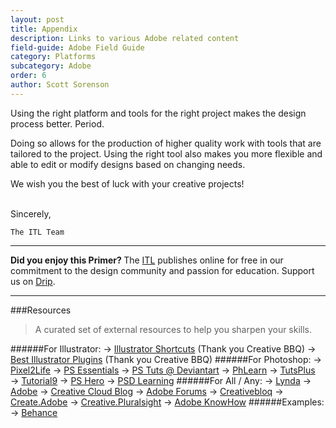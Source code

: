 ```yaml
---
layout: post
title: Appendix
description: Links to various Adobe related content
field-guide: Adobe Field Guide
category: Platforms
subcategory: Adobe
order: 6
author: Scott Sorenson
---
```



Using the right platform and tools for the right project makes the design process better. Period.

Doing so allows for the production of higher quality work with tools that are tailored to the project. Using the right tool also makes you more flexible and able to edit or modify designs based on changing needs.


We wish you the best of luck with your creative projects!
<br></br>

Sincerely,


```
The ITL Team
```
---
<div class="alert alert-success"><strong>Did you enjoy this Primer?
</strong> The <a href="http://www.pratt.edu"><span class="label label-default">ITL</span></a> publishes online for free in our commitment to the design community and passion for education. Support us on <a href="http://www.drip.com"><span class="label label-info">Drip</span></a>.</div>

---

###Resources
> A curated set of external resources to help you sharpen your skills.

######For Illustrator:
→ [Illustrator Shortcuts](http://www.creativebloq.com/illustrator/shortcuts-5132938) (Thank you Creative BBQ)
→ [Best Illustrator Plugins](http://www.creativebloq.com/illustrator/best-plug-ins-5132695) (Thank you Creative BBQ)
######For Photoshop:
→ [Pixel2Life](pixel2life.com/tutorials/adobe_photoshop/)
→ [PS Essentials](photoshopessentials.com)
→ [PS Tuts @ Deviantart](photoshop-tutorials.deviantart.com)
→ [PhLearn](phlearn.com)
→ [TutsPlus](https://design.tutsplus.com/tutorials/search/Photoshop)
→ [Tutorial9](http://www.tutorial9.net/category/tutorials/photoshop-tutorials/)
→ [PS Hero](http://pshero.com/photoshop-tutorials)
→ [PSD Learning](http://psdlearning.com/category/photo-effects/)
######For All / Any:
→ [Lynda](/lynda.com)
→ [Adobe](https://www.adobe.com)
→ [Creative Cloud Blog](blogs.adobe.com/creativecloud/)
→ [Adobe Forums](forums.adobe.com)
→ [Creativebloq](creativebloq.com)
→ [Create.Adobe](create.adobe.com)
→ [Creative.Pluralsight](creative.pluralsight.com)
→ [Adobe KnowHow](adobeknowhow.com)
######Examples:
→ [Behance](behance.net)

</div>



